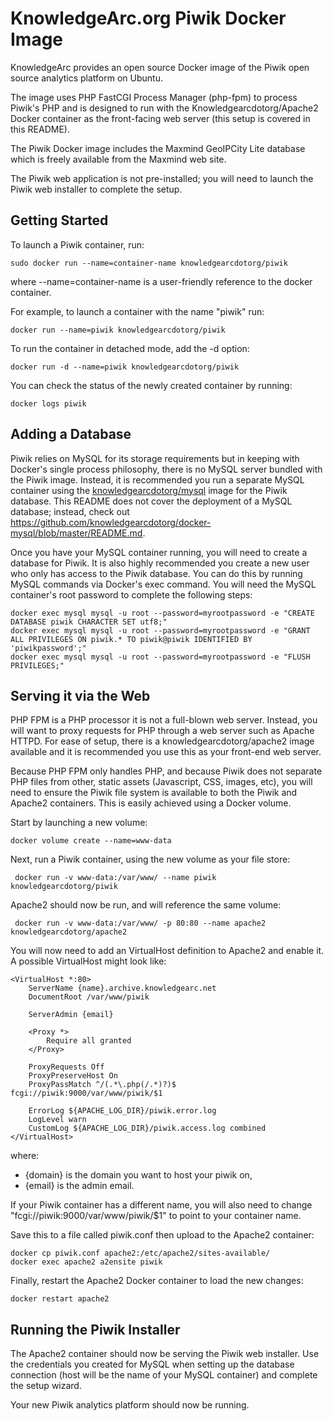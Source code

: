# KnowledgeArc.org Piwik Docker Image
KnowledgeArc provides an open source Docker image of the Piwik open source analytics platform on Ubuntu.

The image uses PHP FastCGI Process Manager (php-fpm) to process Piwik's PHP and is designed to run with the Knowledgearcdotorg/Apache2 Docker container as the front-facing web server (this setup is covered in this README).

The Piwik Docker image includes the Maxmind GeoIPCity Lite database which is freely available from the Maxmind web site.

The Piwik web application is not pre-installed; you will need to launch the Piwik web installer to complete the setup.

## Getting Started

To launch a Piwik container, run:

```
sudo docker run --name=container-name knowledgearcdotorg/piwik
```

where --name=container-name is a user-friendly reference to the docker container.

For example, to launch a container with the name "piwik" run:

```
docker run --name=piwik knowledgearcdotorg/piwik
```

To run the container in detached mode, add the -d option:

```
docker run -d --name=piwik knowledgearcdotorg/piwik
```

You can check the status of the newly created container by running:

```
docker logs piwik
```

## Adding a Database

Piwik relies on MySQL for its storage requirements but in keeping with Docker's single process philosophy, there is no MySQL server bundled with the Piwik image. Instead, it is recommended you run a separate MySQL container using the <a href="https://github.com/knowledgearcdotorg/docker-mysql" target="_blank">knowledgearcdotorg/mysql</a> image for the Piwik database. This README does not cover the deployment of a MySQL database; instead, check out https://github.com/knowledgearcdotorg/docker-mysql/blob/master/README.md.

Once you have your MySQL container running, you will need to create a database for Piwik. It is also highly recommended you create a new user who only has access to the Piwik database. You can do this by running MySQL commands via Docker's exec command. You will need the MySQL container's root password to complete the following steps:

```
docker exec mysql mysql -u root --password=myrootpassword -e "CREATE DATABASE piwik CHARACTER SET utf8;"
docker exec mysql mysql -u root --password=myrootpassword -e "GRANT ALL PRIVILEGES ON piwik.* TO piwik@piwik IDENTIFIED BY 'piwikpassword';"
docker exec mysql mysql -u root --password=myrootpassword -e "FLUSH PRIVILEGES;"
```

## Serving it via the Web

PHP FPM is a PHP processor it is not a full-blown web server. Instead, you will want to proxy requests for PHP through a web server such as Apache HTTPD. For ease of setup, there is a knowledgearcdotorg/apache2 image available and it is recommended you use this as your front-end web server.

Because PHP FPM only handles PHP, and because Piwik does not separate PHP files from other, static assets (Javascript, CSS, images, etc), you will need to ensure the Piwik file system is available to both the Piwik and Apache2 containers. This is easily achieved using a Docker volume.

Start by launching a new volume:

```
docker volume create --name=www-data
```

Next, run a Piwik container, using the new volume as your file store:

```
 docker run -v www-data:/var/www/ --name piwik knowledgearcdotorg/piwik
```

Apache2 should now be run, and will reference the same volume:

```
 docker run -v www-data:/var/www/ -p 80:80 --name apache2 knowledgearcdotorg/apache2
```

You will now need to add an VirtualHost definition to Apache2 and enable it. A possible VirtualHost might look like:

```
<VirtualHost *:80>
    ServerName {name}.archive.knowledgearc.net
    DocumentRoot /var/www/piwik

    ServerAdmin {email}

    <Proxy *>
        Require all granted
    </Proxy>

    ProxyRequests Off
    ProxyPreserveHost On
    ProxyPassMatch ^/(.*\.php(/.*)?)$ fcgi://piwik:9000/var/www/piwik/$1

    ErrorLog ${APACHE_LOG_DIR}/piwik.error.log
    LogLevel warn
    CustomLog ${APACHE_LOG_DIR}/piwik.access.log combined
</VirtualHost>
```

where:
- {domain} is the domain you want to host your piwik on,
- {email} is the admin email.

If your Piwik container has a different name, you will also need to change "fcgi://piwik:9000/var/www/piwik/$1" to point to your container name.

Save this to a file called piwik.conf then upload to the Apache2 container:

```
docker cp piwik.conf apache2:/etc/apache2/sites-available/
docker exec apache2 a2ensite piwik
```

Finally, restart the Apache2 Docker container to load the new changes:

```
docker restart apache2
```

## Running the Piwik Installer

The Apache2 container should now be serving the Piwik web installer. Use the credentials you created for MySQL when setting up the database connection (host will be the name of your MySQL container) and complete the setup wizard.

Your new Piwik analytics platform should now be running.